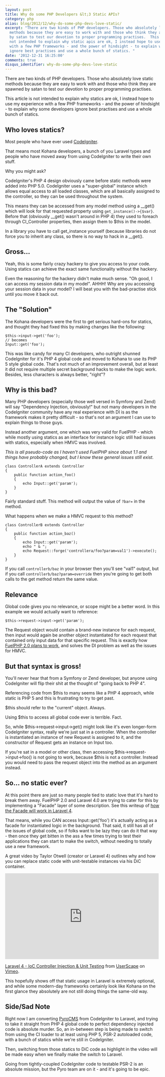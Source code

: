 ```yaml
---
layout: post
title: Why do some PHP Developers &lt;3 Static APIs?
category: php
alias: blog/2012/12/why-do-some-php-devs-love-static/
excerpt: "There are two kinds of PHP developers. Those who absolutely love static
  methods because they are easy to work with and those who think they are spawned
  by satan to test our devotion to proper programming practises.  This article is
  not intended to explain why static apis are ok, I instead hope to use my experience
  with a few PHP frameworks - and the power of hindsight - to explain why some developers
  ignore best practises and use a whole bunch of statics. "
date: '2012-12-31 16:25:00'
comments: true
disqus_identifier: why-do-some-php-devs-love-static
---
```


There are two kinds of PHP developers. Those who absolutely love static methods because they are easy to work with and those who think they are spawned by satan to test our devotion to proper programming practises. 

This article is not intended to explain why statics are ok, I instead hope to use my experience with a few PHP frameworks - and the power of hindsight - to explain why some developers ignore best practises and use a whole bunch of statics.

## Who loves statics?

Most people who have ever used [CodeIgniter](http://codeigniter.com).

That means most Kohana developers, a bunch of you Laravel types and people who have moved away from using CodeIgniter to write their own stuff.

Why you might ask?

CodeIgniter's PHP 4 design obviously came before static methods were added into PHP 5.0. CodeIgniter uses a "super-global" instance which allows equal access to all loaded classes, which are all basically assigned to the controller, so they can be used throughout the system. 

This means they can be accessed from any model method using a \_\_get() which will look for that requested property using `get_instance()->{$var}`. Before that (obviously \_\_get() wasn't around in PHP 4) they used to foreach through CI_Controller properties, then assign them to $this in the model.

In a library you have to call get\_instance yourself (because libraries do not force you to inherit any class, so there is no way to hack in a \_\_get().

## Gross...

Yeah, this is some fairly crazy hackery to give you access to your code. Using statics can achieve the exact same functionality without the hackery.

Even the reasoning for the hackery didn't make much sense. "Oh good, I can access my session data in my model". AHHH! Why are you accessing your session data in your model? I will beat you with the bad-practise stick until you move it back out.

## The "Solution"

The Kohana developers were the first to get serious hard-ons for statics, and thought they had fixed this by making changes like the following:

	$this->input->get('foo');
	// becomes
	Input::get('foo');

This was like candy for many CI developers, who outright shunned CodeIgniter for it's PHP 4 global code and moved to Kohana to use its PHP 5 style global code. That's not much of an improvement overall, but at least it did not require multiple secret background hacks to make the logic work. Besides, less characters is always better, "right"? 

## Why is this bad?

Many PHP developers (especially those well versed in Symfony and Zend) will say "Dependency Injection, obviously!" but not many developers in the CodeIgniter community have any real experience with DI is as the framework makes it pretty difficult - so that's not an argument I can use to explain things to those guys.

Instead another argument, one which was very valid for FuelPHP - which while mostly using statics as an interface for instance logic still had issues with statics, especially when HMVC was involved.

_This is all pseudo-code as I haven't used FuelPHP since about 1.1 and things have probably changed, but I know these general issues still exist._

	class ControllerA extends Controller
	{	
		public function action_foo()
		{
			echo Input::get('param');
		}
	}
	
Fairly standard stuff. This method will output the value of `?bar=` in the method.

What happens when we make a HMVC request to this method?

	class ControllerB extends Controller
	{	
		public function action_baz()
		{
			echo Input::get('param');
			echo " & ";
			echo Request::forge('controllera/foo?param=val1')->execute();
		}
	}
	
If you call `controllerb/baz` in your browser then you'll see "val1" output, but if you call `controllerb/baz?param=override` then you're going to get both calls to the get method return the same value.

## Relevance

Global code gives you no relevance, or scope might be a better word. In this example we would actually want to reference:

	$this->request->input->get('param');

The Request object would contain a brand-new instance for each request, then input would again be another object instantiated for each request that contained only input data for that specific request. This is exactly how [FuelPHP 2.0 plans to work](http://fuelphp.com/blogs/2012/03/why-the-20-changes), and solves the DI problem as well as the issues for HMVC.

## But that syntax is gross!

You'll never hear that from a Symfony or Zend developer, but anyone using CodeIgniter will flip their shit at the thought of "going back to PHP 4".

Referencing code from $this to many seems like a PHP 4 approach, while static is PHP 5 and this is frustrating to try to get past.

$this should refer to the "current" object. Always.

Using $this to access all global code ever is terrible. Fact.

So, while $this->request->input->get() might look like it's even longer-form CodeIgniter syntax, really we're just sat in a controller. When the controller is instantiated an instance of new Request is assigned to it, and the constructor of Request gets an instance on Input too.

If you're sat in a model or other class, then accessing $this->request->input->foo() is not going to work, because $this is not a controller. Instead you would need to pass the request object into the method as an argument instead.

## So… no static ever?

At this point there are just so many people tied to static love that it's hard to break them away. FuelPHP 2.0 and Laravel 4.0 are trying to cater for this by implementing a "Facade" layer of some description. See this writeup of [how the Facade will work in Laravel 4](http://www.thenerdary.net/post/30859565484/laravel-4).

That means, while you CAN access Input::get('foo') it's actually acting as a facade for instantiated logic in the background. That said, it still has all of the issues of global code, so if folks want to be lazy they can do it that way - then once they get bitten in the ass a few times trying to test their applications they can start to make the switch, without needing to totally use a new framework.

A great video by Taylor Otwell (creator or Laravel 4) outlines why and how you can replace static code with unit-testable instances via his DiC container. 

<iframe src="http://player.vimeo.com/video/53029232" width="500" height="279" frameborder="0" webkitAllowFullScreen mozallowfullscreen allowFullScreen></iframe> <p><a href="http://vimeo.com/53029232">Laravel 4 - IoC Controller Injection & Unit Testing</a> from <a href="http://vimeo.com/userscape">UserScape</a> on <a href="http://vimeo.com">Vimeo</a>.</p>

This hopefully shows off that static usage in Laravel is extremely optional, and while some modern-day frameworks certainly look like Kohana on the first glance they absolutely are not still doing things the same-old way.

## Side/Sad Note

Right now I am converting [PyroCMS](https://www.pyrocms.com/) from CodeIgniter to Laravel, and trying to take it straight from PHP 4 global code to perfect dependency injected code is absolute murder. So, an in-between step is being made to switch from using the CI loader to at least using PHP 5, PSR-2 autoloaded code, with a bunch of statics while we're still in CodeIgniter.

Then, switching from those statics to DiC code as highlight in the video will be made easy when we finally make the switch to Laravel.

Going from tightly-coupled CodeIgniter code to testable PSR-2 is an absolute mission, but the Pyro team are on it - and it's going to be epic.
